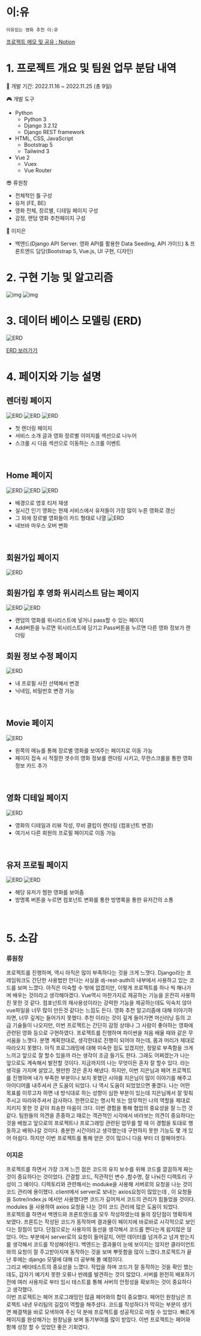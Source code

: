 # 이:유

`이유있는 영화 추천 이:유`

[프로젝트 메모 및 공유 : Notion](https://rose-mushroom-2f9.notion.site/1791c848606e4b30a543c6bc34284f95)

# 1. 프로젝트 개요 및 팀원 업무 분담 내역

📂 개발 기간: 2022.11.16 ~ 2022.11.25 (총 9일)

🎮 개발 도구 
- Python
  - Python 3
  - Django 3.2.12
  - Django REST framework
- HTML, CSS, JavaScript
  - Bootstrap 5
  - Tailwind 3
- Vue 2
  - Vuex
  - Vue Router


😎 류원창
  - 전체적인 틀 구성
  - 유저 (FE, BE)
  - 영화 전체, 장르별, 디테일 페이지 구성
  - 감정, 랜덤 영화 추천페이지 구성


👩 이지은  
  - 백엔드(Django API Server. 영화 API를 활용한 Data Seeding, API 가이드) & 프론트엔드 담당(Bootstrap 5, Vue.js, UI   구현, 디자인)  

# 2. 구현 기능 및 알고리즘

![img](img/005.png)
![img](img/006.png)

# 3. 데이터 베이스 모델링 (ERD)

![ERD](img/ERD.JPG)

[ERD 보러가기](https://app.quickdatabasediagrams.com/#/d/7lRpZ6)



# 4. 페이지와 기능 설명
## 렌더링 페이지
![ERD](img/render01.JPG)
![ERD](img/render02.JPG)
![ERD](img/render03.JPG)
- 첫 렌더링 페이지
- 서비스 소개 글과 영화 장르별 이미지를 섹션으로 나누어
- 스크롤 시 다음 섹션으로 이동하는 스크롤 이벤트


&nbsp;

## Home 페이지
![ERD](img/home01.JPG)
![ERD](img/home02.JPG)
![ERD](img/home03.JPG)
- 배경으로 영호 티저 재생
- 실시간 인기 영화는 현재 서비스에서 유저들이 가장 많이 누른 영화로 갱신
- 그 외에 장르별 영화들이 카드 형태로 나열
![ERD](img/home04.JPG)
- 네브바 마우스 오버 변화

&nbsp;

## 회원가입 페이지
![ERD](img/signup01.JPG)
&nbsp;

## 회원가입 후 영화 위시리스트 담는 페이지
![ERD](img/addList01.JPG)
![ERD](img/addList02.JPG)
- 랜덤의 영화를 위시리스트에 넣거나 pass할 수 있는 페이지
- Add버튼을 누르면 위시리스트에 담기고 Pass버튼을 누르면 다른 영화 정보가 렌더링
&nbsp;

## 회원 정보 수정 페이지
![ERD](img/edit.JPG)
- 내 프로필 사진 선택해서 변경
- 닉네임, 비밀번호 변경 가능


&nbsp;

## Movie 페이지
![ERD](img/movies.JPG)
- 왼쪽의 메뉴를 통해 장르별 영화를 보여주는 페이지로 이동 가능
- 페이지 접속 시 적절한 갯수의 영화 정보를 렌더링 시키고, 무한스크롤을 통한 영화 정보 카드 추가


&nbsp;

## 영화 디테일 페이지
![ERD](img/detail.JPG)
- 영화의 디테일과 리뷰 작성, 무비 클립이 렌더링 (컴포넌트 변경)
- 여기서 다른 회원의 프로필 페이지로 이동 가능


&nbsp;

## 유저 프로필 페이지
![ERD](img/profile01.JPG)
![ERD](img/profile02.JPG)
- 해당 유저가 찜한 영화를 보여줌 
- 방명록 버튼을 누르면 컴포넌트 변화를 통한 방명록을 통한 유저간의 소통


&nbsp;

# 5. 소감

### 류원창

프로젝트를 진행하며, 역시 아직은 많이 부족하다는 것을 크게 느꼇다. Django라는 프레임워크도 간단한 사용법만 안다는 사실을 dj-rest-auth의 내부에서 사용하고 있는 코드를 보며 느꼈다. 아직은 미숙할 수 밖에 없겠지만, 이렇게 프로젝트를 하나 씩 해나가며 배우는 것이라고 생각해야겠다. Vue역시 마찬가지로 제공하는 기능을 온전히 사용하진 못한 것 같다. 컴포넌트의 재사용성이라는 강력한 기능을 제공하는데도 익숙치 않아 vue파일을 너무 많이 만든것 같다는 느낌도 든다. 영화 추천 알고리즘에 대해 이야기하자면, 너무 깊게는 들어가지 못했다. 추천 이라는 것이 깊게 들어가면 머신러닝 등의 고급 기술들이 나오지만, 이번 프로젝트는 간단히 감정 상태나 그 사람이 좋아하는 영화에 관련된 영화 등으로 구현하였다. 프로젝트를 진행하며 파이썬을 처음 배울 때와 같은 무서움을 느꼇다. 분명 계획한대로, 생각한대로 진행이 되어야 하는데, 몸과 머리가 제대로 따라오지 못했다. 아직 프로그래밍에 대해 미숙한 점도 있겠지만, 정말로 부족함을 크게 느끼고 앞으로 잘 할수 있을까 라는 생각이 조금 들기도 한다. 그래도 어쩌겠는가 나는 앞으로도 계속해서 발전할 것이다.
지금까지의 나는 무엇이든 혼자 잘 할수 있다. 라는 생각을 가지며 살았고, 웬만한 것은 혼자 해냈다. 하지만, 이번 지은님과 페어 프로젝트를 진행하며 내가 부족한 부분이나 보지 못했던 시야를 지은님이 많이 이야기를 해주고 아이디어를 내주셔서 큰 도움이 되었다. 나 역시 도움이 되었었으면 좋겠다. 
나는 어떤 목표를 이루고자 하면 내 방식대로 하는 성향이 심한 부분이 있는데 지은님께서 잘 맞춰주시고 따라와주셔서 감사하다. 한편으로는 명시적 또는 암무적인 나의 역할을 제대로 지키지 못한 것 같아 죄송한 마음이 크다. 이번 경험을 통해 협업의 중요성을 잘 느낀 것 같다. 팀원들의 의견을 존중하고 때로는 객관적인 시각에서 바라보는 의견이 중요하다는 것을 배웠고 앞으로의 프로젝트나 프로그래밍 관련된 업무를 할 때 이 경험을 토대로 행동하고 배워나갈 것이다. 충분한 시간이라고 생각했는데 구현하지 못한 기능도 몇 개 있어 아쉽다. 하지만 이번 프로젝트를 통해 얻은 것이 많으니 다음 부터 더 잘해야겟다. 

### 이지은

프로젝트를 하면서 가장 크게 느낀 점은 코드의 유지 보수를 위해 코드를 깔끔하게 짜는 것이 중요하다는 것이었다. 간결할 코드, 직관적인 변수 ,함수명, 잘 나눠진 디렉토리 구성이 그 예이다.
 디렉토리와 관련해서는 moduke을 사용해 서버로의 요청을 나눈 것이 코드 관리에 용이했다. client에서 server로 보내는 axios요청이 많았는데 , 이 요청들을 Sotre/index.js 에서만 사용했다면 코드가 길어져서 코드의 관리가 힘들었을 것이다. modules 을 사용하여 axios 요청을 나눈 것이 코드 관리에 많은 도움이 되었다.  
 프로젝트를 하면서 백엔드와 프론트엔드를 모두 작성하였는데 둘의 장단점이 명확하게 보였다. 프론트는 작성된 코드가 동작하며 결과물이 페이지에 바로바로 시각적으로 보인다는 장점이 있다. 단점으로는 사용자의 동선을 생각해서 코드를 짠다는게 쉽지많은 않았다. 어느 부분에서 server로의 요청이 들어갈지, 어떤 데이터를 넘겨주고 넘겨 받는지를 생각해서 코드를 작성해야된다. 백엔드는 결과물이 눈에 보이지는 않지만 클라이언트와의 요청이 잘 주고받아지며 동작하는 것을 보며 뿌뜻함을 많이 느꼈다.프로젝트가 끝난 후에는 django 모델에 대해 더 공부해 볼 예정이다.  
 그리고 베타테스트의 중요성을 느꼈다. 작업을 하며 코드가 잘 동작하는 것을 확인 했는데도, 갑자기 예기치 못한 오류나 반례를 발견하는 것이 많았다. 서버를 완전히 배포하기 전에 여러 사용자로 부터 임시 테스트를 통해 서버의 안정성을 확보하는 것이 중요하다고 생각했다.  
 이번 프로젝트는 페어 프로그래밍인 많큼 페어와의 합이 중요했다. 페어인 원창님은 프로젝트 내낸 우리팀의 길잡이 역할을 해주셨다. 
 코드를 작성하다가 막히는 부분이 생기면 해결책을 바로 모색하여 주신 덕 분에 프로젝트를 성공적으로 마칠 수 있었다. 빠르게 페이지를 완성해가는 원창님을 보며 동기부여를 많이 받았다. 이번 프로젝트는 페어와 함께 성장 할 수 있었던 좋은 기회였다. 
